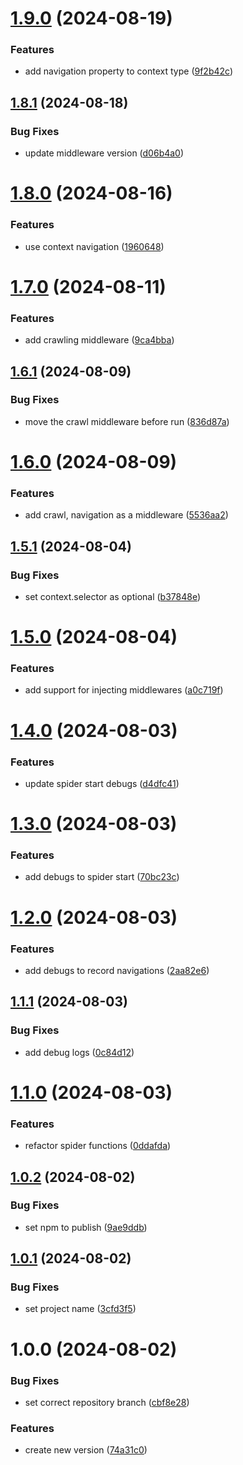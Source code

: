 # [1.9.0](https://github.com/hive-o/spider/compare/spider-v1.8.1...spider-v1.9.0) (2024-08-19)


### Features

* add navigation property to context type ([9f2b42c](https://github.com/hive-o/spider/commit/9f2b42c3962a8dc2f1c2f43835cdacf31d02a40a))

## [1.8.1](https://github.com/hive-o/spider/compare/spider-v1.8.0...spider-v1.8.1) (2024-08-18)


### Bug Fixes

* update middleware version ([d06b4a0](https://github.com/hive-o/spider/commit/d06b4a0937e04e8d6b45e2ba857010df66b709a7))

# [1.8.0](https://github.com/hive-o/spider/compare/spider-v1.7.0...spider-v1.8.0) (2024-08-16)


### Features

* use context navigation ([1960648](https://github.com/hive-o/spider/commit/19606480842bb3b5075778a2d305cb0a080c82f4))

# [1.7.0](https://github.com/hive-o/spider/compare/spider-v1.6.1...spider-v1.7.0) (2024-08-11)


### Features

* add crawling middleware ([9ca4bba](https://github.com/hive-o/spider/commit/9ca4bbadf4109ea6ab149626e94e812934d0b38f))

## [1.6.1](https://github.com/hive-o/spider/compare/spider-v1.6.0...spider-v1.6.1) (2024-08-09)


### Bug Fixes

* move the crawl middleware before run ([836d87a](https://github.com/hive-o/spider/commit/836d87ad872971dabdce71c4873654a0d56c9c4d))

# [1.6.0](https://github.com/hive-o/spider/compare/spider-v1.5.1...spider-v1.6.0) (2024-08-09)


### Features

* add crawl, navigation as a middleware ([5536aa2](https://github.com/hive-o/spider/commit/5536aa25e465c955ff74bd9554460c5c7a8fc5d0))

## [1.5.1](https://github.com/hive-o/spider/compare/spider-v1.5.0...spider-v1.5.1) (2024-08-04)


### Bug Fixes

* set context.selector as optional ([b37848e](https://github.com/hive-o/spider/commit/b37848ed8f2c14bb08fdff1adf93784731c32870))

# [1.5.0](https://github.com/hive-o/spider/compare/spider-v1.4.0...spider-v1.5.0) (2024-08-04)


### Features

* add support for injecting middlewares ([a0c719f](https://github.com/hive-o/spider/commit/a0c719fc0589925260413a0f5f36af92d861b175))

# [1.4.0](https://github.com/hive-o/spider/compare/spider-v1.3.0...spider-v1.4.0) (2024-08-03)


### Features

* update spider start debugs ([d4dfc41](https://github.com/hive-o/spider/commit/d4dfc41e72a62b05a218da7685a393800295d4a8))

# [1.3.0](https://github.com/hive-o/spider/compare/spider-v1.2.0...spider-v1.3.0) (2024-08-03)


### Features

* add debugs to spider start ([70bc23c](https://github.com/hive-o/spider/commit/70bc23c88b17792113a5038e0b60e9cb63590b76))

# [1.2.0](https://github.com/hive-o/spider/compare/spider-v1.1.1...spider-v1.2.0) (2024-08-03)


### Features

* add debugs to record navigations ([2aa82e6](https://github.com/hive-o/spider/commit/2aa82e65031724e7fba5e3cb8c11965196455984))

## [1.1.1](https://github.com/hive-o/spider/compare/spider-v1.1.0...spider-v1.1.1) (2024-08-03)


### Bug Fixes

* add debug logs ([0c84d12](https://github.com/hive-o/spider/commit/0c84d1244203f3ec3f4a683bcb7bb0645c76fc61))

# [1.1.0](https://github.com/hive-o/spider/compare/spider-v1.0.2...spider-v1.1.0) (2024-08-03)


### Features

* refactor spider functions ([0ddafda](https://github.com/hive-o/spider/commit/0ddafdaf179e6651f40c6c0ce00a1a61fdf0f18a))

## [1.0.2](https://github.com/hive-o/spider/compare/spider-v1.0.1...spider-v1.0.2) (2024-08-02)


### Bug Fixes

* set npm to publish ([9ae9ddb](https://github.com/hive-o/spider/commit/9ae9ddb9873d3138e43300a96fd1119fb60a188c))

## [1.0.1](https://github.com/hive-o/spider/compare/spider-v1.0.0...spider-v1.0.1) (2024-08-02)


### Bug Fixes

* set project name ([3cfd3f5](https://github.com/hive-o/spider/commit/3cfd3f567fa31320060b4e61eb4ff051e62d2940))

# 1.0.0 (2024-08-02)


### Bug Fixes

* set correct repository branch ([cbf8e28](https://github.com/hive-o/spider/commit/cbf8e28a7b92f09c0f148c69cc438d2c06d9b7a3))


### Features

* create new version ([74a31c0](https://github.com/hive-o/spider/commit/74a31c0a8b9b7ea9c6238b6425eb231b5db0155c))
